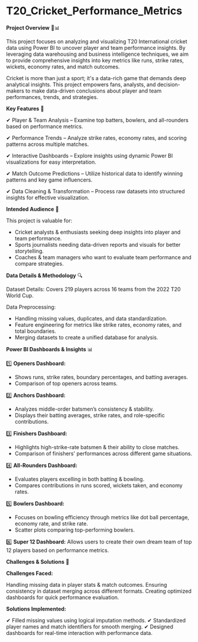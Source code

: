 # T20_Cricket_Performance_Metrics

**Project Overview** 🏏📊

This project focuses on analyzing and visualizing T20 International cricket data using Power BI to uncover player and team performance insights. By leveraging data warehousing and business intelligence techniques, we aim to provide comprehensive insights into key metrics like runs, strike rates, wickets, economy rates, and match outcomes.

Cricket is more than just a sport; it's a data-rich game that demands deep analytical insights. This project empowers fans, analysts, and decision-makers to make data-driven conclusions about player and team performances, trends, and strategies.

**Key Features** 🚀


✔ Player & Team Analysis – Examine top batters, bowlers, and all-rounders based on performance metrics.

✔ Performance Trends – Analyze strike rates, economy rates, and scoring patterns across multiple matches.

✔ Interactive Dashboards – Explore insights using dynamic Power BI visualizations for easy interpretation.

✔ Match Outcome Predictions – Utilize historical data to identify winning patterns and key game influencers.

✔ Data Cleaning & Transformation – Process raw datasets into structured insights for effective visualization.

**Intended Audience** 🎯

This project is valuable for:

- Cricket analysts & enthusiasts seeking deep insights into player and team performance.
- Sports journalists needing data-driven reports and visuals for better storytelling.
- Coaches & team managers who want to evaluate team performance and compare strategies.

**Data Details & Methodology** 🔍

Dataset Details: Covers 219 players across 16 teams from the 2022 T20 World Cup.

Data Preprocessing: 
- Handling missing values, duplicates, and data standardization.
- Feature engineering for metrics like strike rates, economy rates, and total boundaries.
- Merging datasets to create a unified database for analysis.

**Power BI Dashboards & Insights** 📊

1️⃣ **Openers Dashboard:**
- Shows runs, strike rates, boundary percentages, and batting averages.
- Comparison of top openers across teams.

2️⃣ **Anchors Dashboard:**
- Analyzes middle-order batsmen’s consistency & stability.
- Displays their batting averages, strike rates, and role-specific contributions.

3️⃣ **Finishers Dashboard:**
- Highlights high-strike-rate batsmen & their ability to close matches.
- Comparison of finishers' performances across different game situations.

4️⃣ **All-Rounders Dashboard:**
- Evaluates players excelling in both batting & bowling.
- Compares contributions in runs scored, wickets taken, and economy rates.

5️⃣ **Bowlers Dashboard:**
- Focuses on bowling efficiency through metrics like dot ball percentage, economy rate, and strike rate.
- Scatter plots comparing top-performing bowlers.

6️⃣ **Super 12 Dashboard:**
Allows users to create their own dream team of top 12 players based on performance metrics.

**Challenges & Solutions** 🔄

**Challenges Faced:**

Handling missing data in player stats & match outcomes.
Ensuring consistency in dataset merging across different formats.
Creating optimized dashboards for quick performance evaluation.

**Solutions Implemented:**

✔ Filled missing values using logical imputation methods.
✔ Standardized player names and match identifiers for smooth merging.
✔ Designed dashboards for real-time interaction with performance data.



